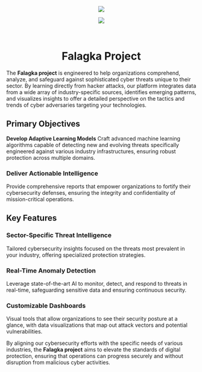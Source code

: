 <p align="center">
   <img src="https://skillicons.dev/icons?i=nextjs,graphql,typescript,html,css,tailwind" /><br>
</p>
<p align="center">
    <img src="https://skillicons.dev/icons?i=python,r,flask,tensorflow,scikitlearn,mysql,mongodb,redis,docker" /><br>
</p>
<br>

<div align="center">

# Falagka Project

</div>

The **Falagka project** is engineered to help organizations comprehend, analyze, and safeguard against sophisticated cyber threats unique to their sector. By learning directly from hacker attacks, our platform integrates data from a wide array of industry-specific sources, identifies emerging patterns, and visualizes insights to offer a detailed perspective on the tactics and trends of cyber adversaries targeting your technologies.

## Primary Objectives

**Develop Adaptive Learning Models**
Craft advanced machine learning algorithms capable of detecting new and evolving threats specifically engineered against various industry infrastructures, ensuring robust protection across multiple domains.

### **Deliver Actionable Intelligence**
Provide comprehensive reports that empower organizations to fortify their cybersecurity defenses, ensuring the integrity and confidentiality of mission-critical operations.

## Key Features

### **Sector-Specific Threat Intelligence**
Tailored cybersecurity insights focused on the threats most prevalent in your industry, offering specialized protection strategies.

### **Real-Time Anomaly Detection**
Leverage state-of-the-art AI to monitor, detect, and respond to threats in real-time, safeguarding sensitive data and ensuring continuous security.

### **Customizable Dashboards**
Visual tools that allow organizations to see their security posture at a glance, with data visualizations that map out attack vectors and potential vulnerabilities.

By aligning our cybersecurity efforts with the specific needs of various industries, the **Falagka project** aims to elevate the standards of digital protection, ensuring that operations can progress securely and without disruption from malicious cyber activities.

